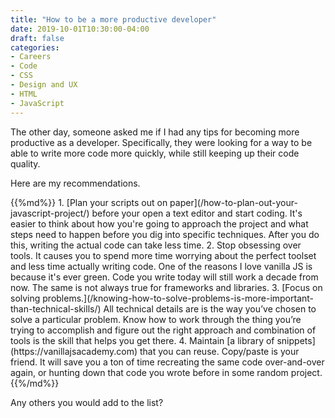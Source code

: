 ```yaml
---
title: "How to be a more productive developer"
date: 2019-10-01T10:30:00-04:00
draft: false
categories:
- Careers
- Code
- CSS
- Design and UX
- HTML
- JavaScript
---
```


The other day, someone asked me if I had any tips for becoming more productive as a developer. Specifically, they were looking for a way to be able to write more code more quickly, while still keeping up their code quality.

Here are my recommendations.

<div class="list-spaced">
{{%md%}}
1. [Plan your scripts out on paper](/how-to-plan-out-your-javascript-project/) before your open a text editor and start coding. It's easier to think about how you're going to approach the project and what steps need to happen before you dig into specific techniques. After you do this, writing the actual code can take less time.
2. Stop obsessing over tools. It causes you to spend more time worrying about the perfect toolset and less time actually writing code. One of the reasons I love vanilla JS is because it's ever green. Code you write today will still work a decade from now. The same is not always true for frameworks and libraries.
3. [Focus on solving problems.](/knowing-how-to-solve-problems-is-more-important-than-technical-skills/) All technical details are is the way you’ve chosen to solve a particular problem. Know how to work through the thing you’re trying to accomplish and figure out the right approach and combination of tools is the skill that helps you get there.
4. Maintain [a library of snippets](https://vanillajsacademy.com) that you can reuse. Copy/paste is your friend. It will save you a ton of time recreating the same code over-and-over again, or hunting down that code you wrote before in some random project.
{{%/md%}}
</div>

Any others you would add to the list?